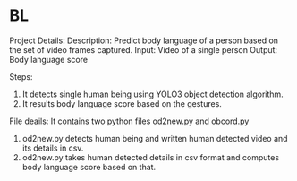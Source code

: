 # BL

Project Details:
Description: Predict body language of a person based on the set of video frames captured.
Input: Video of a single person
Output: Body language score


Steps:
1. It detects single human being using YOLO3 object detection algorithm.
2. It results body language score based on the gestures.


File deails:
It contains two python files od2new.py and obcord.py
1. od2new.py detects human being and written human detected video and its details in csv.
2. od2new.py takes human detected details in csv format and computes body language score based on that.
